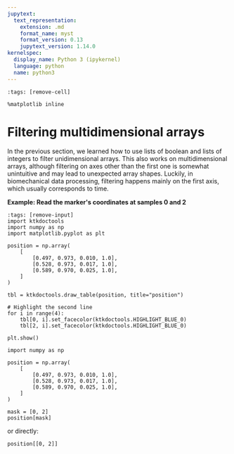 ```yaml
---
jupytext:
  text_representation:
    extension: .md
    format_name: myst
    format_version: 0.13
    jupytext_version: 1.14.0
kernelspec:
  display_name: Python 3 (ipykernel)
  language: python
  name: python3
---
```


```{code-cell} ipython3
:tags: [remove-cell]

%matplotlib inline
```


# Filtering multidimensional arrays

In the previous section, we learned how to use lists of boolean and lists of integers to filter unidimensional arrays. This also works on multidimensional arrays, although filtering on axes other than the first one is somewhat unintuitive and may lead to unexpected array shapes. Luckily, in biomechanical data processing, filtering happens mainly on the first axis, which usually corresponds to time.

**Example: Read the marker's coordinates at samples 0 and 2**

```{code-cell} ipython3
:tags: [remove-input]
import ktkdoctools
import numpy as np
import matplotlib.pyplot as plt

position = np.array(
    [
        [0.497, 0.973, 0.010, 1.0],
        [0.528, 0.973, 0.017, 1.0],
        [0.589, 0.970, 0.025, 1.0],
    ]
)

tbl = ktkdoctools.draw_table(position, title="position")

# Highlight the second line
for i in range(4):
    tbl[0, i].set_facecolor(ktkdoctools.HIGHLIGHT_BLUE_0)
    tbl[2, i].set_facecolor(ktkdoctools.HIGHLIGHT_BLUE_0)

plt.show()
```

```{code-cell} ipython3
import numpy as np

position = np.array(
    [
        [0.497, 0.973, 0.010, 1.0],
        [0.528, 0.973, 0.017, 1.0],
        [0.589, 0.970, 0.025, 1.0],
    ]
)

mask = [0, 2]
position[mask]
```

or directly:

```{code-cell} ipython3
position[[0, 2]]
```
